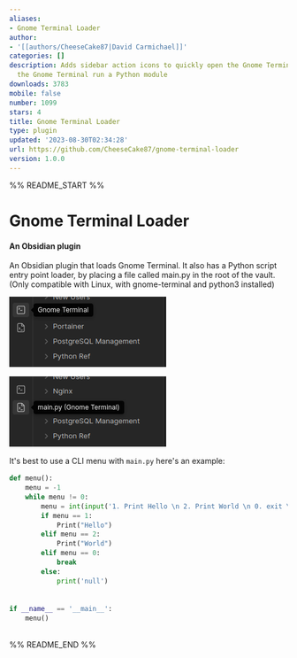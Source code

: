 ```yaml
---
aliases:
- Gnome Terminal Loader
author:
- '[[authors/CheeseCake87|David Carmichael]]'
categories: []
description: Adds sidebar action icons to quickly open the Gnome Terminal or to have
  the Gnome Terminal run a Python module
downloads: 3783
mobile: false
number: 1099
stars: 4
title: Gnome Terminal Loader
type: plugin
updated: '2023-08-30T02:34:28'
url: https://github.com/CheeseCake87/gnome-terminal-loader
version: 1.0.0
---
```


%% README_START %%

# Gnome Terminal Loader

#### An Obsidian plugin

An Obsidian plugin that loads Gnome Terminal. It also has a Python script entry point loader, by placing a file called
main.py in the root of the vault. (Only compatible with Linux, with gnome-terminal and python3 installed)

![gnome_terminal.png](https://raw.githubusercontent.com/CheeseCake87/gnome-terminal-loader/HEAD/assets%2Fgnome_terminal.png)

![main_py_gnome_terminal.png](https://raw.githubusercontent.com/CheeseCake87/gnome-terminal-loader/HEAD/assets%2Fmain_py_gnome_terminal.png)

It's best to use a CLI menu with `main.py` here's an example:

```python
def menu():
	menu = -1
    while menu != 0:
        menu = int(input('1. Print Hello \n 2. Print World \n 0. exit \n'))
        if menu == 1:
            Print("Hello")
        elif menu == 2:
            Print("World")
        elif menu == 0:
            break
        else:
            print('null')
            

if __name__ == '__main__':
    menu()
    
```


%% README_END %%